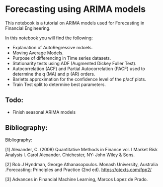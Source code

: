 # Forecasting using ARIMA models



This notebook is a tutorial on ARIMA models used for Forecasting in Financial Engineering.

In this notebook you will find the following:

- Explanation of AutoRegressive mdoels.
- Moving Average Models.
- Purpose of differencing in Time series datasets.
- Stationarity tests using ADF (Augmented Dickey Fuller Test).
- Autocorrelation (ACF) and Partial Autocorrelation (PACF) used to determine the q (MA) and p (AR) orders.
- Barletts approximation for the confidence level of the p/acf plots.
- Train Test split to determine best parameters.




## Todo:

- Finish seasonal ARIMA models

## Bibliography:

Bibliography:

[1] Alexander, C. (2008) Quantitative Methods in Finance vol. I Market Risk Analysis I. Carol Alexander. Chichester, NY: John Wiley & Sons.

[2] Rob J Hyndman, George Athanasopoulos. Monash University, Australia .Forecasting: Principles and Practice (2nd ed). https://otexts.com/fpp2/

[3] Advances in Financial Machine Learning, Marcos Lopez de Prado.

